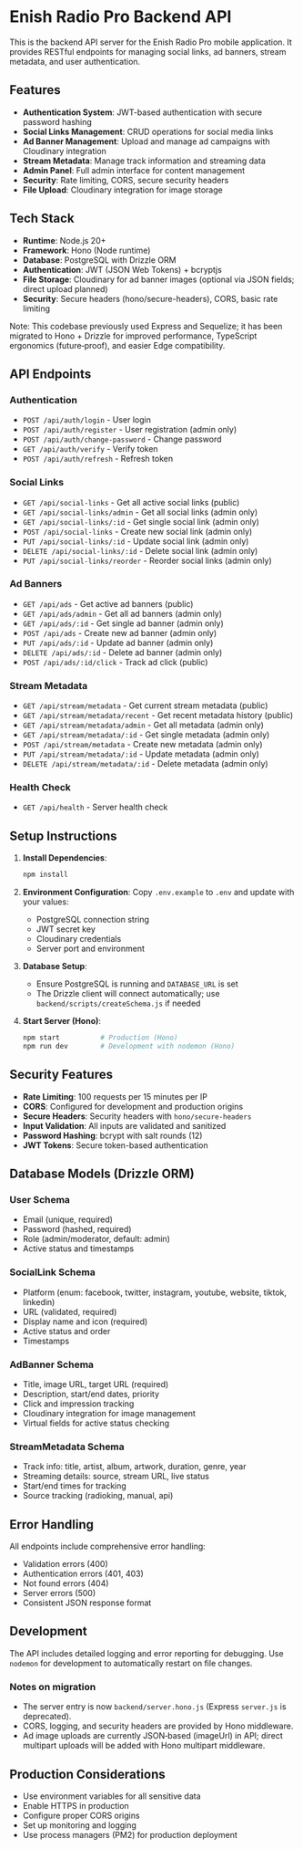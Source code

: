 # Enish Radio Pro Backend API

This is the backend API server for the Enish Radio Pro mobile application. It provides RESTful endpoints for managing social links, ad banners, stream metadata, and user authentication.

## Features

- **Authentication System**: JWT-based authentication with secure password hashing
- **Social Links Management**: CRUD operations for social media links
- **Ad Banner Management**: Upload and manage ad campaigns with Cloudinary integration
- **Stream Metadata**: Manage track information and streaming data
- **Admin Panel**: Full admin interface for content management
- **Security**: Rate limiting, CORS, secure security headers
- **File Upload**: Cloudinary integration for image storage

## Tech Stack

- **Runtime**: Node.js 20+
- **Framework**: Hono (Node runtime)
- **Database**: PostgreSQL with Drizzle ORM
- **Authentication**: JWT (JSON Web Tokens) + bcryptjs
- **File Storage**: Cloudinary for ad banner images (optional via JSON fields; direct upload planned)
- **Security**: Secure headers (hono/secure-headers), CORS, basic rate limiting

Note: This codebase previously used Express and Sequelize; it has been migrated to Hono + Drizzle for improved performance, TypeScript ergonomics (future‑proof), and easier Edge compatibility.

## API Endpoints

### Authentication
- `POST /api/auth/login` - User login
- `POST /api/auth/register` - User registration (admin only)
- `POST /api/auth/change-password` - Change password
- `GET /api/auth/verify` - Verify token
- `POST /api/auth/refresh` - Refresh token

### Social Links
- `GET /api/social-links` - Get all active social links (public)
- `GET /api/social-links/admin` - Get all social links (admin only)
- `GET /api/social-links/:id` - Get single social link (admin only)
- `POST /api/social-links` - Create new social link (admin only)
- `PUT /api/social-links/:id` - Update social link (admin only)
- `DELETE /api/social-links/:id` - Delete social link (admin only)
- `PUT /api/social-links/reorder` - Reorder social links (admin only)

### Ad Banners
- `GET /api/ads` - Get active ad banners (public)
- `GET /api/ads/admin` - Get all ad banners (admin only)
- `GET /api/ads/:id` - Get single ad banner (admin only)
- `POST /api/ads` - Create new ad banner (admin only)
- `PUT /api/ads/:id` - Update ad banner (admin only)
- `DELETE /api/ads/:id` - Delete ad banner (admin only)
- `POST /api/ads/:id/click` - Track ad click (public)

### Stream Metadata
- `GET /api/stream/metadata` - Get current stream metadata (public)
- `GET /api/stream/metadata/recent` - Get recent metadata history (public)
- `GET /api/stream/metadata/admin` - Get all metadata (admin only)
- `GET /api/stream/metadata/:id` - Get single metadata (admin only)
- `POST /api/stream/metadata` - Create new metadata (admin only)
- `PUT /api/stream/metadata/:id` - Update metadata (admin only)
- `DELETE /api/stream/metadata/:id` - Delete metadata (admin only)
  

### Health Check
- `GET /api/health` - Server health check

## Setup Instructions

1. **Install Dependencies**:
   ```bash
   npm install
   ```

2. **Environment Configuration**:
   Copy `.env.example` to `.env` and update with your values:
   - PostgreSQL connection string
   - JWT secret key
   - Cloudinary credentials
   - Server port and environment

3. **Database Setup**:
   - Ensure PostgreSQL is running and `DATABASE_URL` is set
   - The Drizzle client will connect automatically; use `backend/scripts/createSchema.js` if needed

4. **Start Server (Hono)**:
   ```bash
   npm start          # Production (Hono)
   npm run dev        # Development with nodemon (Hono)
   ```

## Security Features

- **Rate Limiting**: 100 requests per 15 minutes per IP
- **CORS**: Configured for development and production origins
- **Secure Headers**: Security headers with `hono/secure-headers`
- **Input Validation**: All inputs are validated and sanitized
- **Password Hashing**: bcrypt with salt rounds (12)
- **JWT Tokens**: Secure token-based authentication

## Database Models (Drizzle ORM)

### User Schema
- Email (unique, required)
- Password (hashed, required)
- Role (admin/moderator, default: admin)
- Active status and timestamps

### SocialLink Schema
- Platform (enum: facebook, twitter, instagram, youtube, website, tiktok, linkedin)
- URL (validated, required)
- Display name and icon (required)
- Active status and order
- Timestamps

### AdBanner Schema
- Title, image URL, target URL (required)
- Description, start/end dates, priority
- Click and impression tracking
- Cloudinary integration for image management
- Virtual fields for active status checking

### StreamMetadata Schema
- Track info: title, artist, album, artwork, duration, genre, year
- Streaming details: source, stream URL, live status
- Start/end times for tracking
- Source tracking (radioking, manual, api)

## Error Handling

All endpoints include comprehensive error handling:
- Validation errors (400)
- Authentication errors (401, 403)
- Not found errors (404)
- Server errors (500)
- Consistent JSON response format

## Development

The API includes detailed logging and error reporting for debugging. Use `nodemon` for development to automatically restart on file changes.

### Notes on migration
- The server entry is now `backend/server.hono.js` (Express `server.js` is deprecated).
- CORS, logging, and security headers are provided by Hono middleware.
- Ad image uploads are currently JSON‑based (imageUrl) in API; direct multipart uploads will be added with Hono multipart middleware.

## Production Considerations

- Use environment variables for all sensitive data
- Enable HTTPS in production
- Configure proper CORS origins
- Set up monitoring and logging
- Use process managers (PM2) for production deployment